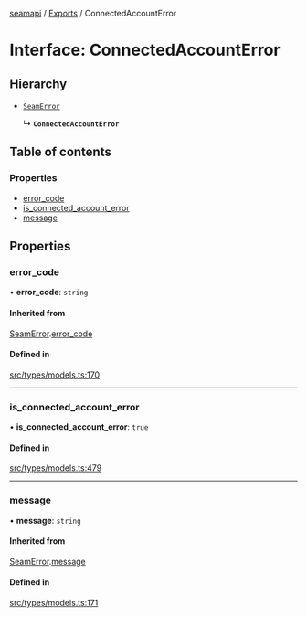 [seamapi](../README.md) / [Exports](../modules.md) / ConnectedAccountError

# Interface: ConnectedAccountError

## Hierarchy

- [`SeamError`](SeamError.md)

  ↳ **`ConnectedAccountError`**

## Table of contents

### Properties

- [error\_code](ConnectedAccountError.md#error_code)
- [is\_connected\_account\_error](ConnectedAccountError.md#is_connected_account_error)
- [message](ConnectedAccountError.md#message)

## Properties

### error\_code

• **error\_code**: `string`

#### Inherited from

[SeamError](SeamError.md).[error_code](SeamError.md#error_code)

#### Defined in

[src/types/models.ts:170](https://github.com/seamapi/javascript/blob/main/src/types/models.ts#L170)

___

### is\_connected\_account\_error

• **is\_connected\_account\_error**: ``true``

#### Defined in

[src/types/models.ts:479](https://github.com/seamapi/javascript/blob/main/src/types/models.ts#L479)

___

### message

• **message**: `string`

#### Inherited from

[SeamError](SeamError.md).[message](SeamError.md#message)

#### Defined in

[src/types/models.ts:171](https://github.com/seamapi/javascript/blob/main/src/types/models.ts#L171)
